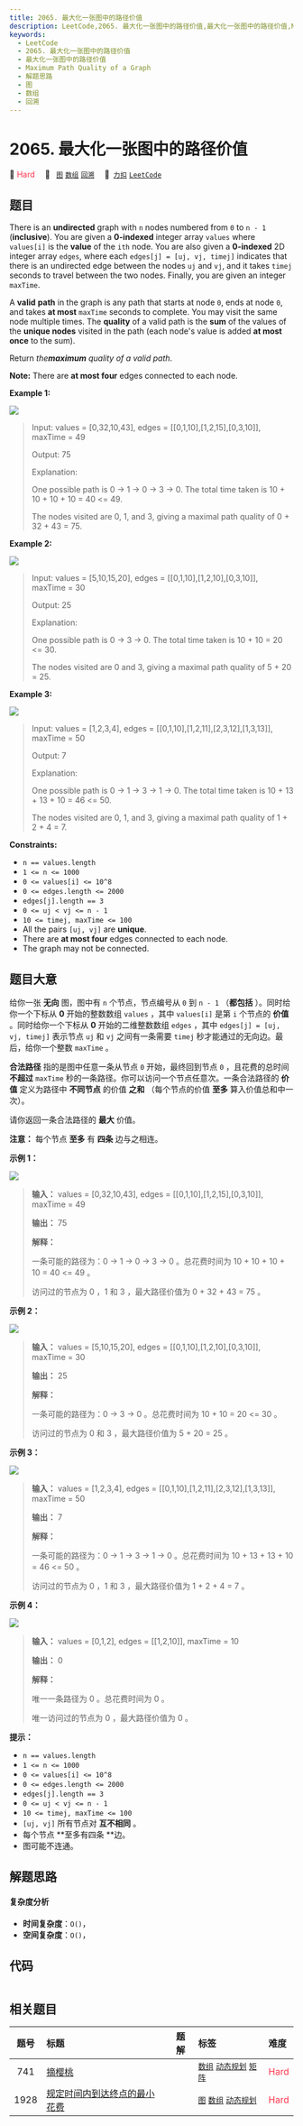 ```yaml
---
title: 2065. 最大化一张图中的路径价值
description: LeetCode,2065. 最大化一张图中的路径价值,最大化一张图中的路径价值,Maximum Path Quality of a Graph,解题思路,图,数组,回溯
keywords:
  - LeetCode
  - 2065. 最大化一张图中的路径价值
  - 最大化一张图中的路径价值
  - Maximum Path Quality of a Graph
  - 解题思路
  - 图
  - 数组
  - 回溯
---
```


# 2065. 最大化一张图中的路径价值

🔴 <font color=#ff334b>Hard</font>&emsp; 🔖&ensp; [`图`](/tag/graph.md) [`数组`](/tag/array.md) [`回溯`](/tag/backtracking.md)&emsp; 🔗&ensp;[`力扣`](https://leetcode.cn/problems/maximum-path-quality-of-a-graph) [`LeetCode`](https://leetcode.com/problems/maximum-path-quality-of-a-graph)

## 题目

There is an **undirected** graph with `n` nodes numbered from `0` to `n - 1`
(**inclusive**). You are given a **0-indexed** integer array `values` where
`values[i]` is the **value** of the `ith` node. You are also given a
**0-indexed** 2D integer array `edges`, where each `edges[j] = [uj, vj,
timej]` indicates that there is an undirected edge between the nodes `uj` and
`vj`, and it takes `timej` seconds to travel between the two nodes. Finally,
you are given an integer `maxTime`.

A **valid** **path** in the graph is any path that starts at node `0`, ends at
node `0`, and takes **at most** `maxTime` seconds to complete. You may visit
the same node multiple times. The **quality** of a valid path is the **sum**
of the values of the **unique nodes** visited in the path (each node's value
is added **at most once** to the sum).

Return _the**maximum** quality of a valid path_.

**Note:** There are **at most four** edges connected to each node.



**Example 1:**

![](https://assets.leetcode.com/uploads/2021/10/19/ex1drawio.png)

> Input: values = [0,32,10,43], edges = [[0,1,10],[1,2,15],[0,3,10]], maxTime = 49
> 
> Output: 75
> 
> Explanation:
> 
> One possible path is 0 -> 1 -> 0 -> 3 -> 0. The total time taken is 10 + 10 + 10 + 10 = 40 <= 49.
> 
> The nodes visited are 0, 1, and 3, giving a maximal path quality of 0 + 32 + 43 = 75.

**Example 2:**

![](https://assets.leetcode.com/uploads/2021/10/19/ex2drawio.png)

> Input: values = [5,10,15,20], edges = [[0,1,10],[1,2,10],[0,3,10]], maxTime = 30
> 
> Output: 25
> 
> Explanation:
> 
> One possible path is 0 -> 3 -> 0. The total time taken is 10 + 10 = 20 <= 30.
> 
> The nodes visited are 0 and 3, giving a maximal path quality of 5 + 20 = 25.

**Example 3:**

![](https://assets.leetcode.com/uploads/2021/10/19/ex31drawio.png)

> Input: values = [1,2,3,4], edges = [[0,1,10],[1,2,11],[2,3,12],[1,3,13]], maxTime = 50
> 
> Output: 7
> 
> Explanation:
> 
> One possible path is 0 -> 1 -> 3 -> 1 -> 0. The total time taken is 10 + 13 + 13 + 10 = 46 <= 50.
> 
> The nodes visited are 0, 1, and 3, giving a maximal path quality of 1 + 2 + 4 = 7.

**Constraints:**

  * `n == values.length`
  * `1 <= n <= 1000`
  * `0 <= values[i] <= 10^8`
  * `0 <= edges.length <= 2000`
  * `edges[j].length == 3 `
  * `0 <= uj < vj <= n - 1`
  * `10 <= timej, maxTime <= 100`
  * All the pairs `[uj, vj]` are **unique**.
  * There are **at most four** edges connected to each node.
  * The graph may not be connected.


## 题目大意

给你一张 **无向**  图，图中有 `n` 个节点，节点编号从 `0` 到 `n - 1` （**都包括** ）。同时给你一个下标从 **0**
开始的整数数组 `values` ，其中 `values[i]` 是第 `i` 个节点的 **价值**  。同时给你一个下标从 **0**
开始的二维整数数组 `edges` ，其中 `edges[j] = [uj, vj, timej]` 表示节点 `uj` 和 `vj` 之间有一条需要
`timej` 秒才能通过的无向边。最后，给你一个整数 `maxTime` 。

**合法路径**  指的是图中任意一条从节点 `0` 开始，最终回到节点 `0` ，且花费的总时间 **不超过**  `maxTime`
秒的一条路径。你可以访问一个节点任意次。一条合法路径的 **价值**  定义为路径中 **不同节点**  的价值 **之和**  （每个节点的价值
**至多**  算入价值总和中一次）。

请你返回一条合法路径的 **最大**  价值。

**注意：** 每个节点 **至多**  有 **四条**  边与之相连。



**示例 1：**

![](https://assets.leetcode.com/uploads/2021/10/19/ex1drawio.png)

> 
> 
> 
> 
> 
> **输入：** values = [0,32,10,43], edges = [[0,1,10],[1,2,15],[0,3,10]], maxTime = 49
> 
> **输出：** 75
> 
> **解释：**
> 
> 一条可能的路径为：0 -> 1 -> 0 -> 3 -> 0 。总花费时间为 10 + 10 + 10 + 10 = 40 <= 49 。
> 
> 访问过的节点为 0 ，1 和 3 ，最大路径价值为 0 + 32 + 43 = 75 。
> 
> 

**示例 2：**

![](https://assets.leetcode.com/uploads/2021/10/19/ex2drawio.png)

> 
> 
> 
> 
> 
> **输入：** values = [5,10,15,20], edges = [[0,1,10],[1,2,10],[0,3,10]], maxTime = 30
> 
> **输出：** 25
> 
> **解释：**
> 
> 一条可能的路径为：0 -> 3 -> 0 。总花费时间为 10 + 10 = 20 <= 30 。
> 
> 访问过的节点为 0 和 3 ，最大路径价值为 5 + 20 = 25 。
> 
> 

**示例 3：**

![](https://assets.leetcode.com/uploads/2021/10/19/ex31drawio.png)

> 
> 
> 
> 
> 
> **输入：** values = [1,2,3,4], edges = [[0,1,10],[1,2,11],[2,3,12],[1,3,13]], maxTime = 50
> 
> **输出：** 7
> 
> **解释：**
> 
> 一条可能的路径为：0 -> 1 -> 3 -> 1 -> 0 。总花费时间为 10 + 13 + 13 + 10 = 46 <= 50 。
> 
> 访问过的节点为 0 ，1 和 3 ，最大路径价值为 1 + 2 + 4 = 7 。

**示例 4：**

**![](https://assets.leetcode.com/uploads/2021/10/21/ex4drawio.png)**

> 
> 
> 
> 
> 
> **输入：** values = [0,1,2], edges = [[1,2,10]], maxTime = 10
> 
> **输出：** 0
> 
> **解释：**
> 
> 唯一一条路径为 0 。总花费时间为 0 。
> 
> 唯一访问过的节点为 0 ，最大路径价值为 0 。
> 
> 



**提示：**

  * `n == values.length`
  * `1 <= n <= 1000`
  * `0 <= values[i] <= 10^8`
  * `0 <= edges.length <= 2000`
  * `edges[j].length == 3 `
  * `0 <= uj < vj <= n - 1`
  * `10 <= timej, maxTime <= 100`
  * `[uj, vj]` 所有节点对 **互不相同**  。
  * 每个节点 **至多有四条  **边。
  * 图可能不连通。


## 解题思路

#### 复杂度分析

- **时间复杂度**：`O()`，
- **空间复杂度**：`O()`，

## 代码

```javascript

```

## 相关题目

<!-- prettier-ignore -->
| 题号 | 标题 | 题解 | 标签 | 难度 |
| :------: | :------ | :------: | :------ | :------ |
| 741 | [摘樱桃](https://leetcode.com/problems/cherry-pickup) |  |  [`数组`](/tag/array.md) [`动态规划`](/tag/dynamic-programming.md) [`矩阵`](/tag/matrix.md) | <font color=#ff334b>Hard</font> |
| 1928 | [规定时间内到达终点的最小花费](https://leetcode.com/problems/minimum-cost-to-reach-destination-in-time) |  |  [`图`](/tag/graph.md) [`数组`](/tag/array.md) [`动态规划`](/tag/dynamic-programming.md) | <font color=#ff334b>Hard</font> |